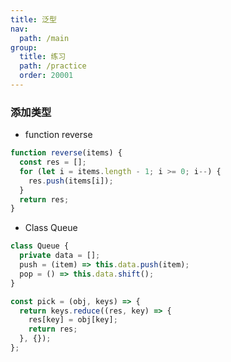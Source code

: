 ```yaml
---
title: 泛型
nav:
  path: /main
group:
  title: 练习
  path: /practice
  order: 20001
---
```


### 添加类型

- function reverse

```ts
function reverse(items) {
  const res = [];
  for (let i = items.length - 1; i >= 0; i--) {
    res.push(items[i]);
  }
  return res;
}
```

- Class Queue

```ts
class Queue {
  private data = [];
  push = (item) => this.data.push(item);
  pop = () => this.data.shift();
}
```

```ts
const pick = (obj, keys) => {
  return keys.reduce((res, key) => {
    res[key] = obj[key];
    return res;
  }, {});
};
```
